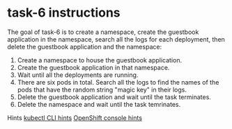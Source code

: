 # task-6 instructions

The goal of task-6 is to create a namespace, create the guestbook application in the namespace, search all the logs for each deployment, then delete the guestbook application and the namespace:

1. Create a namespace to house the guestbook application.
2. Create the guestbook application in that namespace.
3. Wait until all the deployments are running.
4. There are six pods in total. Search all the logs to find the names of the pods that have the random string "magic key" in their logs. 
5. Delete the guestbook application and wait until the task terminates.
6. Delete the namespace and wait until the task temrinates.

Hints
[kubectl CLI hints](https://github.com/ux-studies/summer-2021/blob/main/studies/study-0/tasks/hints/task-6-hint.md)
[OpenShift console hints](https://github.com/ux-studies/summer-2021/blob/main/studies/study-0/tasks/hints/task-6-openshift-hint.md)
